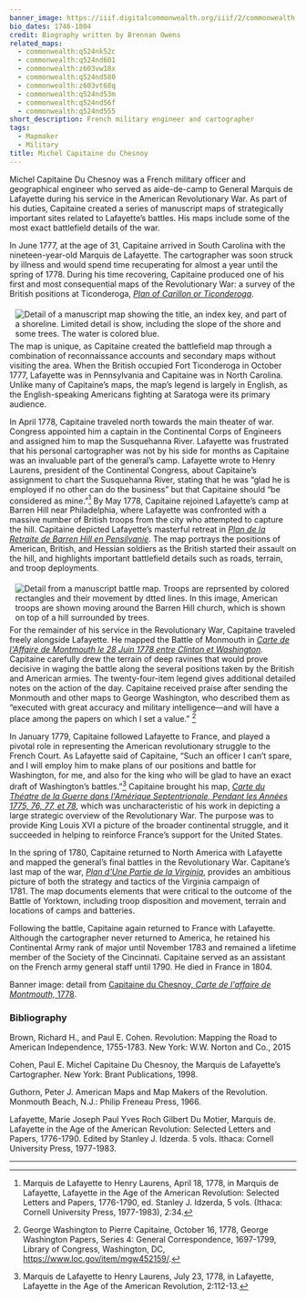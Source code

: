 ```yaml
---
banner_image: https://iiif.digitalcommonwealth.org/iiif/2/commonwealth:z603vw196/8076,4356,3525,1583/,1200/0/default.jpg
bio_dates: 1746-1804
credit: Biography written by Brennan Owens
related_maps:
  - commonwealth:q524nk52c
  - commonwealth:q524nd601
  - commonwealth:z603vw18x
  - commonwealth:q524nd580
  - commonwealth:z603vt68q
  - commonwealth:q524nd53m
  - commonwealth:q524nd56f
  - commonwealth:q524nd555
short_description: French military engineer and cartographer
tags:
  - Mapmaker
  - Military
title: Michel Capitaine du Chesnoy
---
```

Michel Capitaine Du Chesnoy was a French military officer and geographical engineer who served as aide-de-camp to General Marquis de Lafayette during his service in the American Revolutionary War. As part of his duties, Capitaine created a series of manuscript maps of strategically important sites related to Lafayette’s battles. His maps include some of the most exact battlefield details of the war.

In June 1777, at the age of 31, Capitaine arrived in South Carolina with the nineteen-year-old Marquis de Lafayette. The cartographer was soon struck by illness and would spend time recuperating for almost a year until the spring of 1778. During his time recovering, Capitaine produced one of his first and most consequential maps of the Revolutionary War: a survey of the British positions at Ticonderoga, [_Plan of Carillon or Ticonderoga_](/maps/commonwealth:q524nd555).

<a href="/maps/commonwealth:q524nd555"><img src="https://iiif.digitalcommonwealth.org/iiif/2/commonwealth:q524nk513/77,4128,2990,2000/500,/0/default.jpg" alt="Detail of a manuscript map showing the title, an index key, and part of a shoreline. Limited detail is show, including the slope of the shore and some trees. The water is colored blue." style="float:left;margin: 5px 10px;" title="Detail from Captiaine du Chesnoy&#39;s 1777 map &quot;Plan of Carillon ou [sic] Ticonderoga&quot;"/></a>

The map is unique, as Capitaine created the battlefield map through a combination of reconnaissance accounts and secondary maps without visiting the area. When the British occupied Fort Ticonderoga in October 1777, Lafayette was in Pennsylvania and Capitaine was in North Carolina. Unlike many of Capitaine’s maps, the map’s legend is largely in English, as the English-speaking Americans fighting at Saratoga were its primary audience.

In April 1778, Capitaine traveled north towards the main theater of war. Congress appointed him a captain in the Continental Corps of Engineers and assigned him to map the Susquehanna River. Lafayette was frustrated that his personal cartographer was not by his side for months as Capitaine was an invaluable part of the general’s camp. Lafayette wrote to Henry Laurens, president of the Continental Congress, about Capitaine’s assignment to chart the Susquehanna River, stating that he was “glad he is employed if no other can do the business” but that Capitaine should “be considered as mine.”[^1] By May 1778, Capitaine rejoined Lafayette’s camp at Barren Hill near Philadelphia, where Lafayette was confronted with a massive number of British troops from the city who attempted to capture the hill. Capitaine depicted Lafayette’s masterful retreat in [_Plan de la Retraite de Barren Hill en Pensilvanie_](/maps/commonwealth:q524nd53m). The map portrays the positions of American, British, and Hessian soldiers as the British started their assault on the hill, and highlights important battlefield details such as roads, terrain, and troop deployments. 

<a href="https://www.argomaps.org/maps/commonwealth:q524nd53m/"><img src="https://iiif.digitalcommonwealth.org/iiif/2/commonwealth:q524nd54w/2213,1265,850,972/500,/0/default.jpg" alt="Detail from a manuscript battle map. Troops are reprsented by colored rectangles and their movement by dtted lines. In this image, American troops are shown moving around the Barren Hill church, which is shown on top of a hill surrounded by trees." style="float:right;margin: 5px 10px;" title="Detail from Michel Capitaine du Chesnoy&#39;s 1778 map &quot;Plan de la retraite de Barren Hill en Pensilvanie&quot;"/></a>

For the remainder of his service in the Revolutionary War, Capitaine traveled freely alongside Lafayette. He mapped the Battle of Monmouth in [_Carte de l'Affaire de Montmouth le 28 Juin 1778 entre Clinton et Washington_](/maps/commonwealth:q524nd601). Capitaine carefully drew the terrain of deep ravines that would prove decisive in waging the battle along the several positions taken by the British and American armies. The twenty-four-item legend gives additional detailed notes on the action of the day. Capitaine received praise after sending the Monmouth and other maps to George Washington, who described them as “executed with great accuracy and military intelligence—and will have a place among the papers on which I set a value.” [^2]

In January 1779, Capitaine followed Lafayette to France, and played a pivotal role in representing the American revolutionary struggle to the French Court. As Lafayette said of Capitaine, “Such an officer I can’t spare, and I will employ him to make plans of our positions and battle for Washington, for me, and also for the king who will be glad to have an exact draft of Washington’s battles.”[^3] Capitaine brought his map, [_Carte du Théatre de la Guerre dans l'Amérique Septentrionale, Pendant les Années 1775, 76, 77, et 78_](/maps/commonwealth:z603vt68q), which was uncharacteristic of his work in depicting a large strategic overview of the Revolutionary War. The purpose was to provide King Louis XVI a picture of the broader continental struggle, and it succeeded in helping to reinforce France’s support for the United States.

In the spring of 1780, Capitaine returned to North America with Lafayette and mapped the general’s final battles in the Revolutionary War. Capitane’s last map of the war, [_Plan d'Une Partie de la Virginia_](/maps/commonwealth:q524nk52c), provides an ambitious picture of both the strategy and tactics of the Virginia campaign of 1781. The map documents elements that were critical to the outcome of the Battle of Yorktown, including troop disposition and movement, terrain and locations of camps and batteries. 

Following the battle, Capitaine again returned to France with Lafayette. Although the cartographer never returned to America, he retained his Continental Army rank of major until November 1783 and remained a lifetime member of the Society of the Cincinnati. Capitaine served as an assistant on the French army general staff until 1790. He died in France in 1804.

Banner image: detail from [Capitaine du Chesnoy, _Carte de l'affaire de Montmouth,_ 1778](/maps/commonwealth:z603vw18x).

[^1]: Marquis de Lafayette to Henry Laurens, April 18, 1778, in Marquis de Lafayette, Lafayette in the Age of the American Revolution: Selected Letters and Papers, 1776-1790, ed. Stanley J. Idzerda, 5 vols. (Ithaca: Cornell University Press, 1977-1983), 2:34.

[^2]: George Washington to Pierre Capitaine, October 16, 1778, George Washington Papers, Series 4: General Correspondence, 1697-1799, Library of Congress, Washington, DC, https://www.loc.gov/item/mgw452159/.

[^3]: Marquis de Lafayette to Henry Laurens, July 23, 1778, in Lafayette, Lafayette in the Age of the American Revolution, 2:112-13.

### Bibliography

Brown, Richard H., and Paul E. Cohen. Revolution: Mapping the Road to American Independence, 1755-1783. New York: W.W. Norton and Co., 2015

Cohen, Paul E. Michel Capitaine Du Chesnoy, the Marquis de Lafayette’s Cartographer. New York: Brant Publications, 1998.

Guthorn, Peter J. American Maps and Map Makers of the Revolution. Monmouth Beach, N.J.: Philip Freneau Press, 1966.

Lafayette, Marie Joseph Paul Yves Roch Gilbert Du Motier, Marquis de. Lafayette in the Age of the American Revolution: Selected Letters and Papers, 1776-1790. Edited by Stanley J. Idzerda. 5 vols. Ithaca: Cornell University Press, 1977-1983.

***
